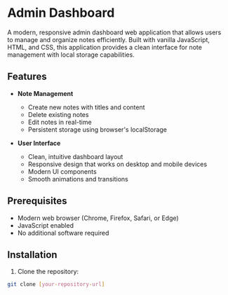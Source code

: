 # Admin Dashboard

A modern, responsive admin dashboard web application that allows users to manage and organize notes efficiently. Built with vanilla JavaScript, HTML, and CSS, this application provides a clean interface for note management with local storage capabilities.

## Features
- **Note Management**
  - Create new notes with titles and content
  - Delete existing notes
  - Edit notes in real-time
  - Persistent storage using browser's localStorage
  
- **User Interface**
  - Clean, intuitive dashboard layout
  - Responsive design that works on desktop and mobile devices
  - Modern UI components
  - Smooth animations and transitions

## Prerequisites
- Modern web browser (Chrome, Firefox, Safari, or Edge)
- JavaScript enabled
- No additional software required

## Installation
1. Clone the repository:
```bash
git clone [your-repository-url]
